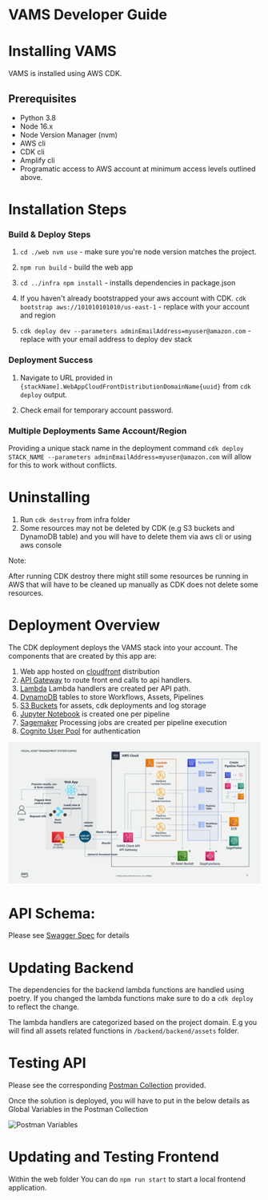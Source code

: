 <h1> VAMS Developer Guide </h1>

# Installing VAMS

VAMS is installed using AWS CDK.

## Prerequisites
* Python 3.8
* Node 16.x
* Node Version Manager (nvm)
* AWS cli
* CDK cli
* Amplify cli
* Programatic access to AWS account at minimum access levels outlined above.

# Installation Steps
### Build & Deploy Steps

1) `cd ./web nvm use` - make sure you're node version matches the project. 

2) `npm run build` - build the web app

3) `cd ../infra npm install` - installs dependencies in package.json

4) If you haven't already bootstrapped your aws account with CDK. `cdk bootstrap aws://101010101010/us-east-1` - replace with your account and region

5) `cdk deploy dev --parameters adminEmailAddress=myuser@amazon.com` - replace with your email address to deploy dev stack

### Deployment Success

1) Navigate to URL provided in `{stackName].WebAppCloudFrontDistributionDomainName{uuid}` from `cdk deploy` output.

2) Check email for temporary account password.

### Multiple Deployments Same Account/Region

Providing a unique stack name in the deployment command `cdk deploy STACK_NAME --parameters adminEmailAddress=myuser@amazon.com` will allow for this to work without conflicts.


# Uninstalling

1. Run `cdk destroy` from infra folder
2. Some resources may not be deleted by CDK (e.g S3 buckets and DynamoDB table) and you will have to delete them via aws cli or using aws console

Note:

After running CDK destroy there might still some resources be running in AWS that will have to be cleaned up manually as CDK does not delete some resources.


# Deployment Overview

The CDK deployment deploys the VAMS stack into your account. The components that are created by this app are:

1. Web app hosted on [cloudfront](https://aws.amazon.com/cloudfront/) distribution
1. [API Gateway](https://aws.amazon.com/api-gateway/) to route front end calls to api handlers.
3. [Lambda](https://aws.amazon.com/lambda/) Lambda handlers are created per API path.
3. [DynamoDB](https://aws.amazon.com/dynamodb/) tables to store Workflows, Assets, Pipelines
4. [S3 Buckets](https://aws.amazon.com/s3/) for assets, cdk deployments and log storage
5. [Jupyter Notebook](https://docs.aws.amazon.com/dlami/latest/devguide/setup-jupyter.html) is created one per pipeline
6. [Sagemaker](https://docs.aws.amazon.com/sagemaker/latest/dg/processing-job.html) Processing jobs are created per pipeline execution
6. [Cognito User Pool](https://docs.aws.amazon.com/cognito/) for authentication


![ARCHITECTURE](./VAMS_Architecture.jpg)

# API Schema:

Please see [Swagger Spec](../vams/VAMS_API.yaml) for details

# Updating Backend

The dependencies for the backend lambda functions are handled using poetry. If you changed the lambda functions make sure to do a `cdk deploy` to reflect the change.

The lambda handlers are categorized based on the project domain. E.g you will find all assets related functions in `/backend/backend/assets` folder.
# Testing API

Please see the corresponding [Postman Collection](../vams/VAMS_API_Tests.postman_collection.json) provided. 

Once the solution is deployed, you will have to put in the below details as Global Variables in the Postman Collection

![Postman Variables](../vams/Postman_Test_Variables.png)
# Updating and Testing Frontend

Within the web folder You can do `npm run start` to start a local frontend application. 
